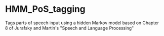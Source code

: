 # HMM_PoS_tagging
Tags parts of speech input using a hidden Markov model based on Chapter 8 of Jurafsky and Martin's "Speech and Language Processing"
